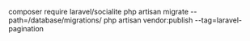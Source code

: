 composer require laravel/socialite
php artisan migrate --path=/database/migrations/
php artisan vendor:publish --tag=laravel-pagination
